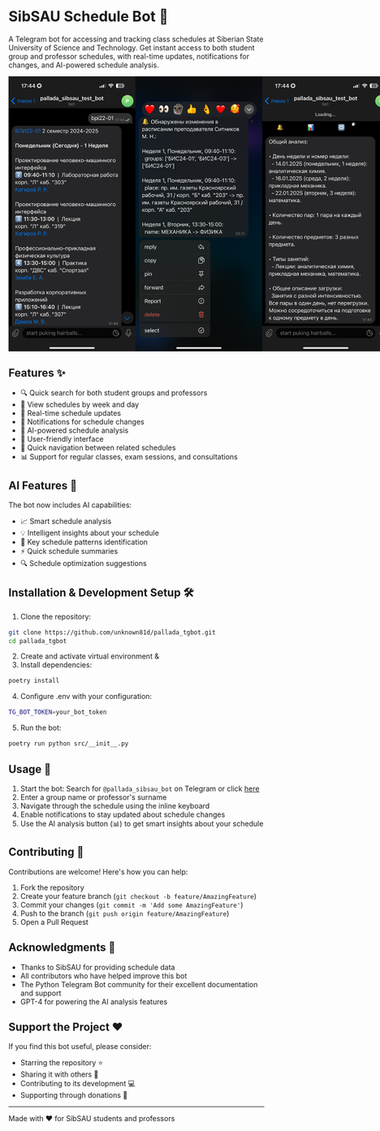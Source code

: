 # SibSAU Schedule Bot 🤖

A Telegram bot for accessing and tracking class schedules at Siberian State University of Science and Technology. Get instant access to both student group and professor schedules, with real-time updates, notifications for changes, and AI-powered schedule analysis.

<div align="center" style="display: flex; justify-content: space-between;">
  <img src="images/demo.png" width="250" alt="Bot Demo"/>
  <img src="images/schedule.png" width="250" alt="Schedule View"/>
  <img src="images/ai.png" width="250" alt="AI Analysis"/>
</div>

## Features ✨

- 🔍 Quick search for both student groups and professors
- 📅 View schedules by week and day
- 🔄 Real-time schedule updates
- 🔔 Notifications for schedule changes
- 🤖 AI-powered schedule analysis
- 📱 User-friendly interface
- 🔗 Quick navigation between related schedules
- 📊 Support for regular classes, exam sessions, and consultations

## AI Features 🧠

The bot now includes AI capabilities:
- 📈 Smart schedule analysis
- 💡 Intelligent insights about your schedule
- 🎯 Key schedule patterns identification
- ⚡️ Quick schedule summaries
- 🔍 Schedule optimization suggestions

## Installation & Development Setup 🛠️

1. Clone the repository:

```bash
git clone https://github.com/unknown81d/pallada_tgbot.git
cd pallada_tgbot
```

2. Create and activate virtual environment &
3. Install dependencies:

```bash
poetry install
```

4. Configure .env with your configuration:

```bash
TG_BOT_TOKEN=your_bot_token
```

5. Run the bot:

```bash
poetry run python src/__init__.py
```

## Usage 📱

1. Start the bot: Search for `@pallada_sibsau_bot` on Telegram or click [here](https://t.me/pallada_sibsau_bot)
2. Enter a group name or professor's surname
3. Navigate through the schedule using the inline keyboard
4. Enable notifications to stay updated about schedule changes
5. Use the AI analysis button (📊) to get smart insights about your schedule

## Contributing 🤝

Contributions are welcome! Here's how you can help:

1. Fork the repository
2. Create your feature branch (`git checkout -b feature/AmazingFeature`)
3. Commit your changes (`git commit -m 'Add some AmazingFeature'`)
4. Push to the branch (`git push origin feature/AmazingFeature`)
5. Open a Pull Request

## Acknowledgments 🙏

- Thanks to SibSAU for providing schedule data
- All contributors who have helped improve this bot
- The Python Telegram Bot community for their excellent documentation and support
- GPT-4 for powering the AI analysis features

## Support the Project ❤️

If you find this bot useful, please consider:
- Starring the repository ⭐
- Sharing it with others 🔄
- Contributing to its development 💻
- Supporting through donations 💖

---
Made with ❤️ for SibSAU students and professors
